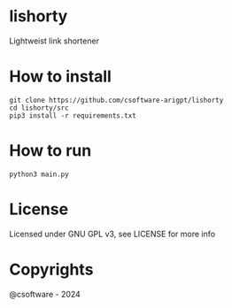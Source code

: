 # lishorty

Lightweist link shortener

# How to install

```
git clone https://github.com/csoftware-arigpt/lishorty
cd lishorty/src
pip3 install -r requirements.txt
```

# How to run

```
python3 main.py
```

# License

Licensed under GNU GPL v3, see LICENSE for more info

# Copyrights

@csoftware - 2024
